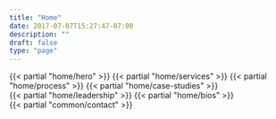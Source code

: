 ```yaml
---
title: "Home"
date: 2017-07-07T15:27:47-07:00
description: ""
draft: false
type: "page"
---
```


<div class="home-page">
  {{< partial "home/hero" >}}
  {{< partial "home/services" >}}
  {{< partial "home/process" >}}
  {{< partial "home/case-studies" >}}
  <div id="leadership" class="leadership-and-bios js-site-section">
    {{< partial "home/leadership" >}}
    {{< partial "home/bios" >}}
  </div>
  {{< partial "common/contact" >}}
</div>
